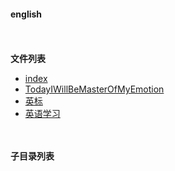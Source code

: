 #### english


<br/><br/>
**文件列表**
- [index](index.html)
- [TodayIWillBeMasterOfMyEmotion](TodayIWillBeMasterOfMyEmotion.html)
- [英标](英标.html)
- [英语学习](英语学习.html)

<br/><br/>
**子目录列表**
